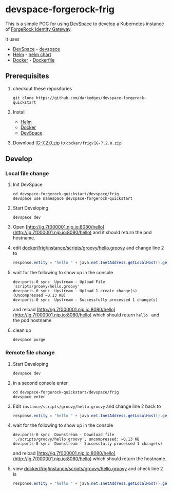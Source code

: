 # devspace-forgerock-frig

This is a simple POC for using [DevSpace](https://devspace.sh) to develop a Kubernetes instance of [ForgeRock Identity Gateway](https://www.forgerock.com/platform/identity-gateway).

It uses

- [DevSpace](https://devspace.sh/) - [devspace](devspace)
- [Helm](https://helm.sh/) - [helm chart](helm)
- [Docker](https://www.docker.com/) - [Dockerfile](docker/Dockerfile)

## Prerequisites

1. checkout these repositories

   ```console
   git clone https://github.com/darkedges/devspace-forgerock-quickstart
   ```

2. Install

   - [Helm](https://helm.sh/docs/intro/install/)
   - [Docker](https://docs.docker.com/get-docker/)
   - [DevSpace](https://devspace.sh/cli/docs/getting-started/installation)

3. Download [IG-7.2.0.zip](https://backstage.forgerock.com/downloads/get/familyId:ig/productId:ig/minorVersion:7.2/version:7.2.0/releaseType:full/distribution:zip) to `docker/frig/IG-7.2.0.zip`

## Develop

### Local file change

1. Init DevSpace

   ```console
   cd devspace-forgerock-quickstart/devspace/frig
   devspace use namespace devspace-forgerock-quickstart
   ```

2. Start Developing

   ```console
   devspace dev
   ```

3. Open [http://ig.7f000001.nip.io:8080/hello](http://ig.7f000001.nip.io:8080/hello) and it should return the pod hostname.

4. edit [docker/frig/instance/scripts/groovy/hello.groovy](../../docker/frig/instance/scripts/groovy/hello.groovy) and change line 2 to 

   ```java
   response.entity = "hello " + java.net.InetAddress.getLocalHost().getHostName();` and save
   ```

5. wait for the following to show up in the console

    ```console
    dev:ports-0 sync  Upstream - Upload File 'scripts/groovy/hello.groovy'
    dev:ports-0 sync  Upstream - Upload 1 create change(s) (Uncompressed ~0.13 KB)
    dev:ports-0 sync  Upstream - Successfully processed 1 change(s)
    ```

   and reload [http://ig.7f000001.nip.io:8080/hello](http://ig.7f000001.nip.io:8080/hello) which should return `hello ` and the pod hostname

6. clean up

   ```console
   devspace purge
   ```


### Remote file change

1. Start Developing

   ```console
   devspace dev
   ```

2. in a second console enter

   ```console
   cd devspace-forgerock-quickstart/devspace/frig
   devspace enter
   ```

3. Edit `instance/scripts/groovy/hello.groovy` and change line 2 back to 
   
   ```java
   response.entity = "hello " + java.net.InetAddress.getLocalHost().getHostName();` and save
   ```

4. wait for the following to show up in the console

   ```console
   dev:ports-0 sync  Downstream - Download file './scripts/groovy/hello.groovy', uncompressed: ~0.13 KB
   dev:ports-0 sync  Downstream - Successfully processed 1 change(s)
   ```

   and reload [http://ig.7f000001.nip.io:8080/hello](http://ig.7f000001.nip.io:8080/hello) which should return the hostname.

5. view [docker/frig/instance/scripts/groovy/hello.groovy](../../docker/frig/instance/scripts/groovy/hello.groovy) and check line 2 is 
   
   ```java
   response.entity = "hello " + java.net.InetAddress.getLocalHost().getHostName();` and save
   ```